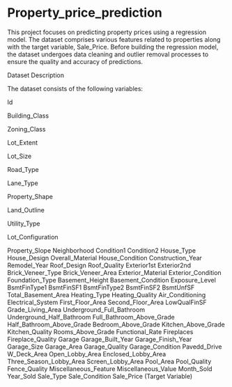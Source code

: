 # Property_price_prediction

This project focuses on predicting property prices using a regression model. The dataset comprises various features related to properties along with the target variable, Sale_Price. Before building the regression model, the dataset undergoes data cleaning and outlier removal processes to ensure the quality and accuracy of predictions.

Dataset Description

The dataset consists of the following variables:

Id

Building_Class

Zoning_Class

Lot_Extent

Lot_Size

Road_Type

Lane_Type

Property_Shape

Land_Outline

Utility_Type

Lot_Configuration

Property_Slope
Neighborhood
Condition1
Condition2
House_Type
House_Design
Overall_Material
House_Condition
Construction_Year
Remodel_Year
Roof_Design
Roof_Quality
Exterior1st
Exterior2nd
Brick_Veneer_Type
Brick_Veneer_Area
Exterior_Material
Exterior_Condition
Foundation_Type
Basement_Height
Basement_Condition
Exposure_Level
BsmtFinType1
BsmtFinSF1
BsmtFinType2
BsmtFinSF2
BsmtUnfSF
Total_Basement_Area
Heating_Type
Heating_Quality
Air_Conditioning
Electrical_System
First_Floor_Area
Second_Floor_Area
LowQualFinSF
Grade_Living_Area
Underground_Full_Bathroom
Underground_Half_Bathroom
Full_Bathroom_Above_Grade
Half_Bathroom_Above_Grade
Bedroom_Above_Grade
Kitchen_Above_Grade
Kitchen_Quality
Rooms_Above_Grade
Functional_Rate
Fireplaces
Fireplace_Quality
Garage
Garage_Built_Year
Garage_Finish_Year
Garage_Size
Garage_Area
Garage_Quality
Garage_Condition
Pavedd_Drive
W_Deck_Area
Open_Lobby_Area
Enclosed_Lobby_Area
Three_Season_Lobby_Area
Screen_Lobby_Area
Pool_Area
Pool_Quality
Fence_Quality
Miscellaneous_Feature
Miscellaneous_Value
Month_Sold
Year_Sold
Sale_Type
Sale_Condition
Sale_Price (Target Variable)
